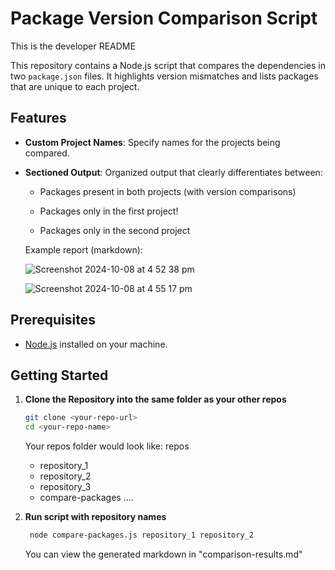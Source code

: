 # Package Version Comparison Script

This is the developer README

This repository contains a Node.js script that compares the dependencies in two `package.json` files. It highlights version mismatches and lists packages that are unique to each project.

## Features

- **Custom Project Names**: Specify names for the projects being compared.
- **Sectioned Output**: Organized output that clearly differentiates between:

  - Packages present in both projects (with version comparisons)
  - Packages only in the first project!

  - Packages only in the second project

  Example report (markdown):

  ![Screenshot 2024-10-08 at 4 52 38 pm](https://github.com/user-attachments/assets/4e975ed9-b97a-40ef-bea5-093e1e881580)
  
  ![Screenshot 2024-10-08 at 4 55 17 pm](https://github.com/user-attachments/assets/6c45340d-bd98-4593-9034-32d38972c5cf)



## Prerequisites

- [Node.js](https://nodejs.org/) installed on your machine.

## Getting Started

1. **Clone the Repository into the same folder as your other repos**

   ```bash
   git clone <your-repo-url>
   cd <your-repo-name>
   ```

   Your repos folder would look like:
   repos

   - repository_1
   - repository_2
   - repository_3
   - compare-packages
     ....

2. **Run script with repository names**

   ```bash
    node compare-packages.js repository_1 repository_2
   ```

   You can view the generated markdown in "comparison-results.md"
